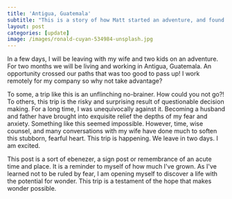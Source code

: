 ```yaml
---
title: 'Antigua, Guatemala'
subtitle: "This is a story of how Matt started an adventure, and found himself doing and saying things altogether unexpected"
layout: post
categories: [update]
image: /images/ronald-cuyan-534984-unsplash.jpg
---
```

In a few days, I will be leaving with my wife and two kids on an adventure. For two months we will be living and working in Antigua, Guatemala. An opportunity crossed our paths that was too good to pass up! I work remotely for my company so why not take advantage?

To some, a trip like this is an unflinching no-brainer. How could you not go?! To others, this trip is the risky and surprising result of questionable decision making. For a long time, I was unequivocally against it. Becoming a husband and father have brought into exquisite relief the depths of my fear and anxiety. Something like this seemed impossible. However, time, wise counsel, and many conversations with my wife have done much to soften this stubborn, fearful heart. This trip is happening. We leave in two days. I am excited.

This post is a sort of ebenezer, a sign post or remembrance of an acute time and place. It is a reminder to myself of how much I've grown. As I've learned not to be ruled by fear, I am opening myself to discover a life with the potential for wonder. This trip is a testament of  the hope that makes wonder possible.
